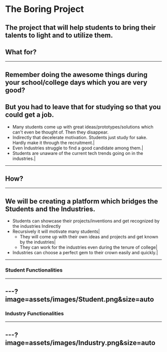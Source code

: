 # The Boring Project

The project that will help students to bring their talents to light and to utilize them.
---
## What for?
---
Remember doing the awesome things during your school/college days which you are very good?
---
But you had to leave that for studying so that you could get a job.
---
- Many students come up with great ideas/prototypes/solutions which can't even be thought of. Then they disappear.
- Indirectly that decelerate motivation. Students just study for sake. Hardly make it through the recruitment.|
- Even Industries struggle to find a good candidate among them.|
- Students are unaware of the current tech trends going on in the industries.|
---
## How?
---
We will be creating a platform which bridges the Students and the Industries.
---
- Students can  showcase their projects/inventions and get recognized by the industries Indirectly
- Recursively it will motivate many students|
  - They will come up with their own ideas and projects and get known by the industries|
  - They can work for the industries even during the tenure of college|
- Industries can choose a perfect gem to their crown easily and quickly.|
---
### Student Functionalities
---
---?image=assets/images/Student.png&size=auto
---
### Industry Functionalities
---
---?image=assets/images/Industry.png&size=auto
---
